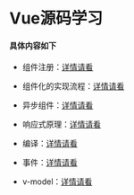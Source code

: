 # Vue源码学习

#### 具体内容如下

- 组件注册：[详情请看](https://github.com/25paul/Vue-Source--Learning/tree/master/Component-Registration "详情请看")

- 组件化的实现流程：[详情请看](https://github.com/25paul/Vue-Source--Learning/tree/master/Component "详情请看")

- 异步组件：[详情请看](https://github.com/25paul/Vue-Source--Learning/tree/master/Async-Components "详情请看")

- 响应式原理：[详情请看](https://github.com/25paul/Vue-Source--Learning/tree/master/Responsive "详情请看")

- 编译：[详情请看](https://github.com/25paul/Vue-Source--Learning/tree/master/Compile "详情请看")

- 事件：[详情请看](https://github.com/25paul/Vue-Source--Learning/tree/master/Event "详情请看")

- v-model：[详情请看](https://github.com/25paul/Vue-Source--Learning/tree/master/v-model "详情请看")


